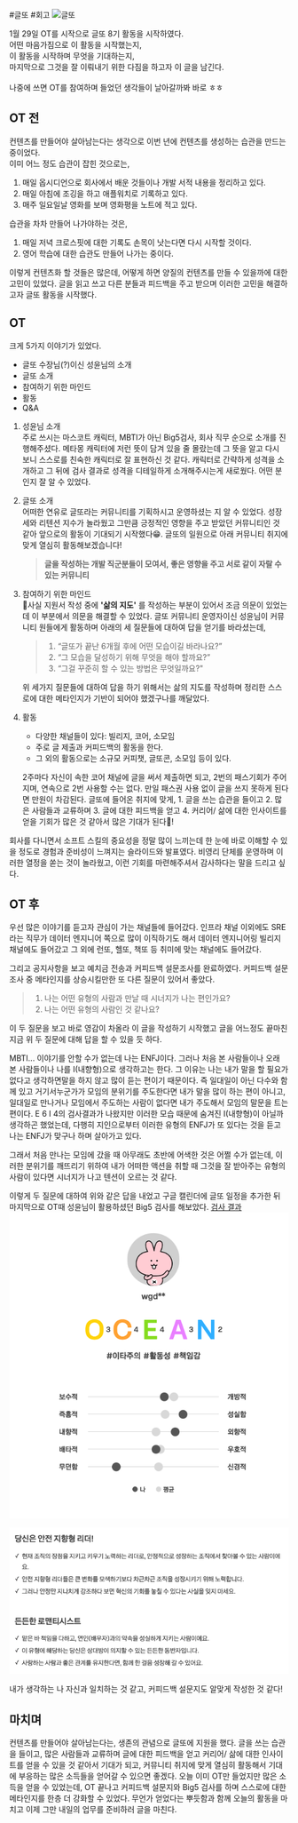 ---
---

#글또 #회고
![글또](https://lh5.googleusercontent.com/9aMfJcUkM-uHeA6xGiwpsSq_MqIbTMzpKcPjE1v431Wf5H3qXm3G2B7paDyhq6HVD5WUzFzSSrgBsi35qKGzRYfqivN3RyuXgS5XH-IJHGhnqCZlk5BFn3tLOoh0mmzMLE6tZNOmvlaXP2cnW0YcvpjWIw=s2048)
<p>
1월 29일 OT를 시작으로 글또 8기 활동을 시작하였다. <br>
어떤 마음가짐으로 이 활동을 시작했는지,<br>
이 활동을 시작하며 무엇을 기대하는지,<br>
마지막으로 그것을 잘 이뤄내기 위한 다짐을 하고자 이 글을 남긴다.
<br>
<br>
나중에 쓰면 OT를 참여하며 들었던 생각들이 날아갈까봐 바로 ㅎㅎ
</p>

## OT 전

컨텐츠를 만들어야 살아남는다는 생각으로 이번 년에 컨텐츠를 생성하는 습관을 만드는 중이었다.<br>
이미 어느 정도 습관이 잡힌 것으로는,
1. 매일 옵시디언으로 회사에서 배운 것들이나 개발 서적 내용을 정리하고 있다.
2. 매일 아침에 조깅을 하고 애플워치로 기록하고 있다.
3. 매주 일요일날 영화를 보며 영화평을 노트에 적고 있다.

습관을 차차 만들어 나가야하는 것은,
1. 매일 저녁 크로스핏에 대한 기록도 손목이 낫는다면 다시 시작할 것이다.
2. 영어 학습에 대한 습관도 만들어 나가는 중이다.

이렇게 컨텐츠화 할 것들은 많은데, 어떻게 하면 양질의 컨텐츠를 만들 수 있을까에 대한 고민이 있었다. 글을 읽고 쓰고 다른 분들과 피드백을 주고 받으며 이러한 고민을 해결하고자 글또 활동을 시작했다.

## OT

크게 5가지 이야기가 있었다.
- 글또 수장님(?)이신 성윤님의 소개
- 글또 소개
- 참여하기 위한 마인드
- 활동
- Q&A

1. 성윤님 소개<br>
	주로 쓰시는 마스코트 캐릭터, MBTI가 아닌 Big5검사, 회사 직무 순으로 소개를 진행해주셨다. 메타몽 캐릭터에 저런 뜻이 담겨 있을 줄 몰랐는데 그 뜻을 알고 다시 보니 스스로를 친숙한 캐릭터로 잘 표현하신 것 같다. 캐릭터로 간략하게 성격을 소개하고 그 뒤에 검사 결과로 성격을 디테일하게 소개해주시는게 새로웠다. 어떤 분인지 잘 알 수 있었다.
	
2. 글또 소개<br>
	어떠한 연유로 글또라는 커뮤니티를 기획하시고 운영하셨는 지 알 수 있었다. 성장세와 리텐션 지수가 놀라웠고 그만큼 긍정적인 영향을 주고 받았던 커뮤니티인 것 같아 앞으로의 활동이 기대되기 시작했다😁. 글또의 일원으로 아래 커뮤니티 취지에 맞게 열심히 활동해보겠습니다!
	> **글을 작성하는 개발 직군분들이 모여서, 좋은 영향을 주고 서로 같이 자랄 수 있는 커뮤니티**
3. 참여하기 위한 마인드<br>
	사실 지원서 작성 중에 __'삶의 지도'__ 를 작성하는 부분이 있어서 조금 의문이 있었는데 이 부분에서 의문을 해결할 수 있었다. 글또 커뮤니티 운영자이신 성윤님이 커뮤니티 원들에게 활동하며 아래의 세 질문들에 대하여 답을 얻기를 바라셨는데, 
	>1. “글또가 끝난 6개월 후에 어떤 모습이길 바라나요?”
	>2. “그 모습을 달성하기 위해 무엇을 해야 할까요?”
	>3. “그걸 꾸준히 할 수 있는 방법은 무엇일까요?"
	
	위 세가지 질문들에 대하여 답을 하기 위해서는 삶의 지도를 작성하며 정리한 스스로에 대한 메타인지가 기반이 되어야 했겠구나를 깨달았다.
4. 활동<br>
	- 다양한 채널들이 있다: 빌리지, 코어, 소모임
	- 주로 글 제출과 커피드백의 활동을 한다.
	- 그 외의 활동으로는 소규모 커피챗, 글또콘, 소모임 등이 있다.
	
	2주마다 자신이 속한 코어 채널에 글을 써서 제출하면 되고, 2번의 패스기회가 주어지며, 연속으로 2번 사용할 수는 없다. 만일 패스권 사용 없이 글을 쓰지 못하게 된다면 만원이 차감된다.
	글또에 들어온 취지에 맞게,
		1. 글을 쓰는 습관을 들이고
		2. 많은 사람들과 교류하며
		3. 글에 대한 피드백을 얻고
		4. 커리어/ 삶에 대한 인사이트를 얻을
		기회가 많은 것 같아서 많은 기대가 된다🤩!

회사를 다니면서 소프트 스킬의 중요성을 정말 많이 느끼는데 한 눈에 바로 이해할 수 있을 정도로 경험과 준비성이 느껴지는 슬라이드와 발표였다. 비영리 단체를 운영하며 이러한 열정을 쏟는 것이 놀라웠고, 이런 기회를 마련해주셔서 감사하다는 말을 드리고 싶다.

## OT 후

우선 많은 이야기를 듣고자 관심이 가는 채널들에 들어갔다. 인프라 채널 이외에도 SRE라는 직무가 데이터 엔지니어 쪽으로 많이 이직하기도 해서 데이터 엔지니어링 빌리지 채널에도 들어갔고 그 외에 런또, 헬또, 책또 등 취미에 맞는 채널에도 들어갔다.

그리고 공지사항을 보고 예치금 전송과 커피드백 설문조사를 완료하였다.
커피드백 설문조사 중 메타인지를 상승시킬만한 또 다른 질문이 있어서 좋았다.
> 1. 나는 어떤 유형의 사람과 만날 때 시너지가 나는 편인가요? 
> 2. 나는 어떤 유형의 사람인 것 같나요?

이 두 질문을 보고 바로 영감이 차올라 이 글을 작성하기 시작했고 글을 어느정도 끝마친 지금 위 두 질문에 대해 답을 할 수 있을 듯 하다.

MBTI... 이야기를 안할 수가 없는데 나는 ENFJ이다. 그러나 처음 본 사람들이나 오래 본 사람들이나 나를 I(내향형)으로 생각하고는 한다. 그 이유는 나는 내가 말을 할 필요가 없다고 생각하면말을 하지 않고 많이 듣는 편이기 때문이다. 즉 일대일이 아닌 다수와 함께 있고 거기서누군가가 모임의 분위기를 주도한다면 내가 말을 많이 하는 편이 아니고, 일대일로 만나거나 모임에서 주도하는 사람이 없다면 내가 주도해서 모임의 말문을 트는 편이다. E 6 I 4의 검사결과가 나왔지만 이러한 모습 때문에 숨겨진 I(내향형)이 아닐까 생각하곤 했었는데, 다행히 지인으로부터 이러한 유형의 ENFJ가 또 있다는 것을 듣고 나는 ENFJ가 맞구나 하며 살아가고 있다.

그래서 처음 만나는 모임에 갔을 때 아무래도 초반에 어색한 것은 어쩔 수가 없는데, 이러한 분위기를 깨뜨리기 위하여 내가 어떠한 액션을 취할 때 그것을 잘 받아주는 유형의 사람이 있다면 시너지가 나고 텐션이 오르는 것 같다.

이렇게 두 질문에 대하여 위와 같은 답을 내었고 구글 캘린더에 글또 일정을 추가한 뒤 마지막으로 OT때 성윤님이 활용하셨던 Big5 검사를 해보았다.
[검사 결과](https://together.kakao.com/big-five/summary/20412581)
![](/assets/ocean.png)


![](/assets/characteristic.png)

내가 생각하는 나 자신과 일치하는 것 같고, 커피드백 설문지도 알맞게 작성한 것 같다!

## 마치며
<p>
컨텐츠를 만들어야 살아남는다는, 생존의 관념으로 글또에 지원을 했다.
글을 쓰는 습관을 들이고, 많은 사람들과 교류하며 글에 대한 피드백을 얻고 커리어/ 삶에 대한 인사이트를 얻을 수 있을 것 같아서 기대가 되고, 커뮤니티 취지에 맞게 열심히 활동해서 기대에 부응하는 많은 소득들을 얻어갈 수 있으면 좋겠다. 오늘 이미 OT만 들었지만 많은 소득을 얻을 수 있었는데, OT 끝나고 커피드백 설문지와 Big5 검사를 하며 스스로에 대한 메타인지를 한층 더 강화할 수 있었다. 무언가 얻었다는 뿌듯함과 함께 오늘의 활동을 마치고 이제 그만 내일의 업무를 준비하러 글을 마친다.
</p>